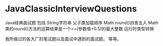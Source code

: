 # JavaClassicInterviewQuestions
Java经典面试题
包括
String字符串
父子类加载顺序
Math.round()四舍五入
Math类的round()方法的运算结果是一个<=(参数值+0.5)的最大整数
运行时类型转换


我所做过的各大厂的笔试题以及面试中遇到的面试题。
等等。
